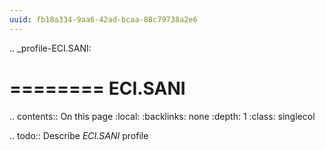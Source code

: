 ```yaml
---
uuid: fb18a334-9aa6-42ad-bcaa-88c79738a2e6
---
```

.. _profile-ECI.SANI:

========
ECI.SANI
========

.. contents:: On this page
    :local:
    :backlinks: none
    :depth: 1
    :class: singlecol

.. todo::
    Describe *ECI.SANI* profile

